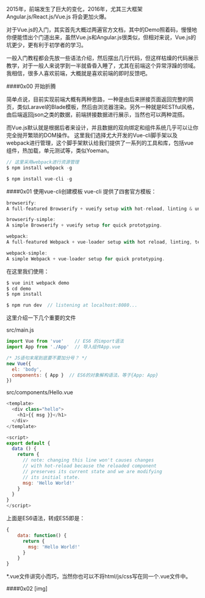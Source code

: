 2015年，前端发生了巨大的变化，2016年，尤其三大框架Angular.js/React.js/Vue.js 将会更加火爆。

对于Vue.js的入门，其实首先大概过两遍官方文档，其中的Demo照着码，慢慢地你便能悟出个门道出来，虽然Vue.js和Angular.js很类似，但相对来说，Vue.js的坑更少，更有利于初学者的学习。

一般入门教程都会先放一些语法介绍，然后摆出几行代码，但这样枯燥的代码展示教学，对于一般人来说学到一半就昏昏入睡了，尤其在前端这个异常浮躁的领域。我相信，很多人喜欢前端，大概就是喜欢前端的即时反馈吧。

####0x00 开始折腾

简单点说，目前实现前端大概有两种思路，一种是由后来拼接页面返回完整的网页，类似Laravel的Blade模板，然后由浏览器渲染。另外一种就是RESTful风格，由后端返回json之类的数据，前端拼接数据进行展示，当然也可以两种混搭。

而Vue.js默认就是根据后者来设计，并且数据的双向绑定和组件系统几乎可以让你完全抛开繁琐的DOM操作。
这里我们选择尤大开发的Vue-cli脚手架以及webpack进行管理，这个脚手架默认给我们提供了一系列的工具和库，包括vue组件，热加载，单元测试等，类似Yoeman。
```javascript
// 这里采用webpack进行资源管理
$ npm install webpack -g

$ npm install vue-cli -g
```

####0x01 使用vue-cli创建模板
vue-cli 提供了四套官方模板：
```javascript
browserify: 
A full-featured Browserify + vueify setup with hot-reload, linting & unit testing.

browserify-simple:
A simple Browserify + vueify setup for quick prototyping.

webpack: 
A full-featured Webpack + vue-loader setup with hot reload, linting, testing & css extraction.

webpack-simple: 
A simple Webpack + vue-loader setup for quick prototyping.
```

在这里我们使用：
```javascript
$ vue init webpack demo
$ cd demo
$ npm install

$ npm run dev  // listening at localhost:8080...
```

这里介绍一下几个重要的文件

src/main.js
```javascript
import Vue from 'vue'    // ES6 的import语法
import App from './App'  // 导入组件App.vue

/* JS语句末尾到底要不要加分号？ */
new Vue({
  el: 'body',
  components: { App }  // ES6的对象解构语法，等于{App: App}
})
```

src/components/Hello.vue
```javascript
<template>
  <div class="hello">
    <h1>{{ msg }}</h1>
  </div>
</template>

<script>
export default {
  data () {
    return {
      // note: changing this line won't causes changes
      // with hot-reload because the reloaded component
      // preserves its current state and we are modifying
      // its initial state.
      msg: 'Hello World!'
    }
  }
}
</script>
```
上面是ES6语法，转成ES5即是：
```javascript
{
	data: function() {
	  return {
	    msg: 'Hello World!'
	  }
	}
}
```

*.vue文件讲究小而巧，当然你也可以不将html/js/css写在同一个.vue文件中。

####0x02
[img]